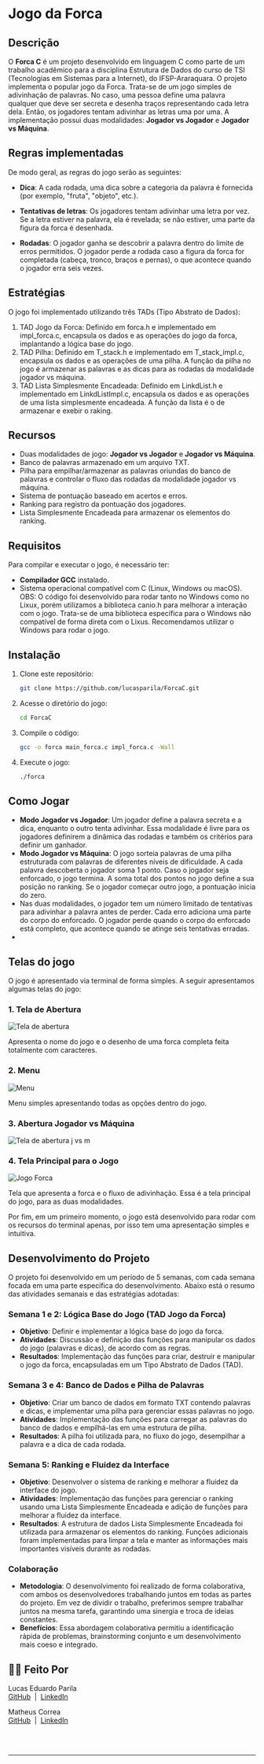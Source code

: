 # Jogo da Forca

## Descrição

O **Forca C** é um projeto desenvolvido em linguagem C como parte de um trabalho acadêmico para a disciplina Estrutura de Dados do curso de TSI (Tecnologias em Sistemas para a Internet), do IFSP-Araraquara. O projeto implementa o popular jogo da Forca. Trata-se de um jogo simples de adivinhação de palavras. No caso, uma pessoa define uma palavra qualquer que deve ser secreta e desenha traços representando cada letra dela. Então, os jogadores tentam adivinhar as letras uma por uma. A implementação possui duas modalidades: **Jogador vs Jogador** e **Jogador vs Máquina**. 

## Regras implementadas

De modo geral, as regras do jogo serão as seguintes:  

- **Dica**: A cada rodada, uma dica sobre a categoria da palavra é fornecida (por exemplo, "fruta", "objeto", etc.). 

- **Tentativas de letras**: Os jogadores tentam adivinhar uma letra por vez. Se a letra estiver na palavra, ela é revelada; se não estiver, uma parte da figura da forca é desenhada.

- **Rodadas**: O jogador ganha se descobrir a palavra dentro do limite de erros permitidos. O jogador perde a rodada caso a figura da forca for completada (cabeça, tronco, braços e pernas), o que acontece quando o jogador erra seis vezes. 

## Estratégias
  O jogo foi implementado utilizando três TADs (Tipo Abstrato de Dados):
  1. TAD Jogo da Forca: Definido em forca.h e implementado em impl_forca.c, encapsula os dados e as operações do jogo da forca, implantando a lógica base do jogo.
  2. TAD Pilha: Definido em T_stack.h e implementado em T_stack_impl.c, encapsula os dados e as operações de uma pilha. A função da pilha no jogo é armazenar as palavras e as dicas para as rodadas da modalidade jogador vs máquina.
  3. TAD Lista Simplesmente Encadeada: Definido em LinkdList.h e implementado em LinkdListImpl.c, encapsula os dados e as operações de uma lista simplesmente encadeada. A função da lista é o de armazenar e exebir o raking. 
  
## Recursos
- Duas modalidades de jogo: **Jogador vs Jogador** e **Jogador vs Máquina**.
- Banco de palavras armazenado em um arquivo TXT.
- Pilha para empilhar/armazenar as palavras oriundas do banco de palavras e controlar o fluxo das rodadas da modalidade jogador vs máquina.
- Sistema de pontuação baseado em acertos e erros.
- Ranking para registro da pontuação dos jogadores.
- Lista Simplesmente Encadeada para armazenar os elementos do ranking.  

## Requisitos

Para compilar e executar o jogo, é necessário ter:

- **Compilador GCC** instalado.
- Sistema operacional compatível com C (Linux, Windows ou macOS).
  OBS: O código foi desenvolvido para rodar tanto no Windows como no Lixux, porém utilizamos a biblioteca canio.h para melhorar a interação com o jogo. Trata-se de uma biblioteca específica para o Windows não compatível de forma direta com o Lixus. Recomendamos utilizar o Windows para rodar o jogo. 

## Instalação

1. Clone este repositório:

   ```bash
   git clone https://github.com/lucasparila/ForcaC.git
   
2. Acesse o diretório do jogo:
   
   ```bash
   cd ForcaC

3. Compile o código:

   ```bash
   gcc -o forca main_forca.c impl_forca.c -Wall

4. Execute o jogo:

   ```bash
   ./forca

## Como Jogar

- **Modo Jogador vs Jogador**: Um jogador define a palavra secreta e a dica, enquanto o outro tenta adivinhar. Essa modalidade é livre para os jogadores definirem a dinâmica das rodadas e também os critérios para definir um ganhador.
- **Modo Jogador vs Máquina**: O jogo sorteia palavras de uma pilha estruturada com palavras de diferentes níveis de dificuldade. A cada palavra descoberta o jogador soma 1 ponto. Caso o jogador seja enforcado, o jogo termina. A soma total dos pontos no jogo define a sua posição no ranking. Se o jogador começar outro jogo, a pontuação inicia do zero. 
- Nas duas modalidades, o jogador tem um número limitado de tentativas para adivinhar a palavra antes de perder. Cada erro adiciona uma parte do corpo do enforcado. O jogador perde quando o corpo do enforcado está completo, que acontece quando se atinge seis tentativas erradas.
- 
## Telas do jogo

O jogo é apresentado via terminal de forma simples. A seguir apresentamos algumas telas do jogo:

### 1. Tela de Abertura
![Tela de abertura](abertura.png)

Apresenta o nome do jogo e o desenho de uma forca completa feita totalmente com caracteres.

### 2. Menu
![Menu](Menu.png)

Menu simples apresentando todas as opções dentro do jogo.

### 3. Abertura Jogador vs Máquina
![Tela de abertura j vs m](Aberturajogadorvsmaquina.png)

### 4. Tela Principal para o Jogo
![Jogo Forca](teladaforcaedaadivinhação.png)

Tela que apresenta a forca e o fluxo de adivinhação. Essa é a tela principal do jogo, para as duas modalidades.

Por fim, em um primeiro momento, o jogo está desenvolvido para rodar com os recursos do terminal apenas, por isso tem uma apresentação simples e intuitiva.


## Desenvolvimento do Projeto

O projeto foi desenvolvido em um período de 5 semanas, com cada semana focada em uma parte específica do desenvolvimento. Abaixo está o resumo das atividades semanais e das estratégias adotadas:

### Semana 1 e 2: Lógica Base do Jogo (TAD Jogo da Forca)
- **Objetivo**: Definir e implementar a lógica base do jogo da forca.
- **Atividades**: Discussão e definição das funções para manipular os dados do jogo (palavras e dicas), de acordo com as regras.
- **Resultados**: Implementação das funções para criar, destruir e manipular o jogo da forca, encapsuladas em um Tipo Abstrato de Dados (TAD).

### Semana 3 e 4: Banco de Dados e Pilha de Palavras
- **Objetivo**: Criar um banco de dados em formato TXT contendo palavras e dicas, e implementar uma pilha para gerenciar essas palavras no jogo.
- **Atividades**: Implementação das funções para carregar as palavras do banco de dados e empilhá-las em uma estrutura de pilha.
- **Resultados**: A pilha foi utilizada para, no fluxo do jogo, desempilhar a palavra e a dica de cada rodada.

### Semana 5: Ranking e Fluidez da Interface
- **Objetivo**: Desenvolver o sistema de ranking e melhorar a fluidez da interface do jogo.
- **Atividades**: Implementação das funções para gerenciar o ranking usando uma Lista Simplesmente Encadeada e adição de funções para melhorar a fluidez da interface.
- **Resultados**: A estrutura de dados Lista Simplesmente Encadeada foi utilizada para armazenar os elementos do ranking. Funções adicionais foram implementadas para limpar a tela e manter as informações mais importantes visíveis durante as rodadas.

### Colaboração
- **Metodologia**: O desenvolvimento foi realizado de forma colaborativa, com ambos os desenvolvedores trabalhando juntos em todas as partes do projeto. Em vez de dividir o trabalho, preferimos sempre trabalhar juntos na mesma tarefa, garantindo uma sinergia e troca de ideias constantes.
- **Benefícios**: Essa abordagem colaborativa permitiu a identificação rápida de problemas, brainstorming conjunto e um desenvolvimento mais coeso e integrado.


## 👨‍💻 Feito Por

<p>
    <img 
      align=left 
      margin=10 
      width=80 
      s
    />
    <p>Lucas Eduardo Parila<br>
    <a href="https://github.com/lucasparila">GitHub</a> &nbsp;|&nbsp; 
    <a href="https://www.linkedin.com/in/lucas-eduardo-parila-18638b252/​">LinkedIn</a>
</p>
<p>
    <img 
      align=left 
      margin=10 
      width=80 
      s
    />
    <p>
    Matheus Correa<br>
    <a href="https://github.com/lucasparila">GitHub</a> &nbsp;|&nbsp; 
    <a href="https://www.linkedin.com/in/lucas-eduardo-parila-18638b252/">LinkedIn</a>
</p>
<br/><br/>

---
